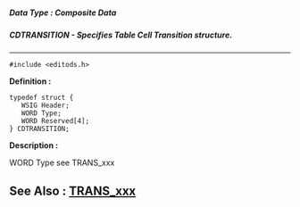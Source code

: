 ##### Data Type : Composite Data
##### CDTRANSITION - Specifies Table Cell Transition structure.
---
```
#include <editods.h>
```

**Definition :**
```
typedef struct {
   WSIG Header;
   WORD Type;  
   WORD Reserved[4];
} CDTRANSITION; 
```

**Description :**

WORD	Type		see TRANS_xxx


**See Also :**
[TRANS_xxx](/domino-c-api-docs/reference/Symb/TRANS_xxx)
---
